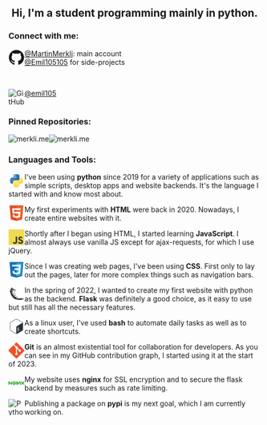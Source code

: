 <h2 align="center">Hi, I'm a student programming mainly in python.</h2>


<h3 align="left">Connect with me:</h3>

<a href="https://github.com/" target="_blank" rel="noreferrer"><img align="left" src="https://raw.githubusercontent.com/devicons/devicon/master/icons/github/github-original.svg" alt="GitHub" width="32" height="32"/></a>
<a href="https://github.com/MartinMerkli" target="_blank" rel="noreferrer">@MartinMerkli</a>: main account <br>
<a href="https://github.com/Emil105105" target="_blank" rel="noreferrer">@Emil105105</a> for side-projects

<img align="center" src="https://github-readme-stats.vercel.app/api?username=martinmerkli&show_icons=true&locale=en" alt="" />

<a href="https://stackoverflow.com/" target="_blank" rel="noreferrer"><img align="left" src="https://raw.githubusercontent.com/rahuldkjain/github-profile-readme-generator/master/src/images/icons/Social/stack-overflow.svg" alt="GitHub" width="32" height="32"/></a>
<a href="https://stackoverflow.com/users/17872148/emil105" target="_blank" rel="noreferrer">@emil105</a>
<br clear="left">

<h3 align="left">Pinned Repositories:</h3>

<a target="_blank" rel="noreferrer" href="https://github.com/MartinMerkli/merkli.me"><img align="left" src="https://github-readme-stats.vercel.app/api/pin/?username=martinmerkli&repo=merkli.me" alt="merkli.me"></a>
<a target="_blank" rel="noreferrer" href="https://github.com/MartinMerkli/httpanalyzer"><img align="left" src="https://github-readme-stats.vercel.app/api/pin/?username=martinmerkli&repo=httpanalyzer" alt="merkli.me"></a>
<br clear="left">


<h3 align="left">Languages and Tools:</h3>

<a href="https://python.org/" target="_blank" rel="noreferrer"><img align="left" src="https://raw.githubusercontent.com/devicons/devicon/master/icons/python/python-original.svg" alt="Python" width="32" height="32"></a>
I've been using <b>python</b> since 2019 for a variety of applications such as simple scripts, desktop apps and website backends. It's the language I started with and know most about.
<br clear="left">

<a href="https://developer.mozilla.org/en-US/docs/Web/HTML" target="_blank" rel="noreferrer"><img align="left" src="https://raw.githubusercontent.com/devicons/devicon/master/icons/html5/html5-original.svg" alt="HTML" width="32" height="32"></a>
My first experiments with <b>HTML</b> were back in 2020. Nowadays, I create entire websites with it.
<br clear="left">

<a href="https://developer.mozilla.org/en-US/docs/Web/JavaScript" target="_blank" rel="noreferrer"><img align="left" src="https://raw.githubusercontent.com/devicons/devicon/master/icons/javascript/javascript-original.svg" alt="JavaScript" width="32" height="32"></a>
Shortly after I began using HTML, I started learning <b>JavaScript</b>. I almost always use vanilla JS except for ajax-requests, for which I use jQuery.
<br clear="left">

<a href="https://developer.mozilla.org/en-US/docs/Web/CSS" target="_blank" rel="noreferrer"><img align="left" src="https://raw.githubusercontent.com/devicons/devicon/master/icons/css3/css3-original.svg" alt="CSS" width="32" height="32"></a>
Since I was creating web pages, I've been using <b>CSS</b>. First only to lay out the pages, later for more complex things such as navigation bars.
<br clear="left">

<a href="https://flask.palletsprojects.com/" target="_blank" rel="noreferrer"><img align="left" src="https://raw.githubusercontent.com/devicons/devicon/master/icons/flask/flask-original.svg" alt="Flask" width="32" height="32"></a>
In the spring of 2022, I wanted to create my first website with python as the backend. <b>Flask</b> was definitely a good choice, as it easy to use but still has all the necessary features.
<br clear="left">

<a href="https://www.gnu.org/software/bash/" target="_blank" rel="noreferrer"><img align="left" src="https://raw.githubusercontent.com/devicons/devicon/master/icons/bash/bash-original.svg" alt="Bash" width="32" height="32"></a>
As a linux user, I've used <b>bash</b> to automate daily tasks as well as to create shortcuts.
<br clear="left">

<a href="https://git-scm.com/" target="_blank" rel="noreferrer"><img align="left" src="https://raw.githubusercontent.com/devicons/devicon/master/icons/git/git-original.svg" alt="Git" width="32" height="32"></a>
<b>Git</b> is an almost existential tool for collaboration for developers. As you can see in my GitHub contribution graph, I started using it at the start of 2023.
<br clear="left">

<a href="https://www.nginx.com/" target="_blank" rel="noreferrer"><img align="left" src="https://raw.githubusercontent.com/devicons/devicon/master/icons/nginx/nginx-original.svg" alt="nginx" width="32" height="32"></a>
My website uses <b>nginx</b> for SSL encryption and to secure the flask backend by measures such as rate limiting.
<br clear="left">

<a href="https://pypi.org/" target="_blank" rel="noreferrer"><img align="left" src="https://pypi.org/static/images/logo-small.2a411bc6.svg" alt="Python" width="32" height="32"></a>
Publishing a package on <b>pypi</b> is my next goal, which I am currently working on.
<br clear="left">
